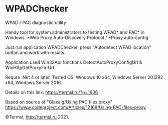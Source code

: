# WPADChecker
WPAD / PAC diagnostic utility

Handy tool for system administrators to testing WPAD* and PAC* in Windows. 
*Web Proxy Auto-Discovery Protocol / *Proxy auto-config

Just run application WPADChecker, press "Autodetect WPAD location" button and work with results.

Application used Win32Api functions DetectAutoProxyConfigUrl & WinHttpGetProxyForUrl

Requre .Net 4 or later. Tested OS: Windows 10 x64, Windows Server 2012R2 x64, Windows Server 2016

Details on this link: https://termsl.ru/?p=1606

Based on source of "Glaxalg/Using PAC files proxy" https://www.codeproject.com/Articles/12168/Using-PAC-files-proxy

©Termsl, http://termsl.ru 2021.
